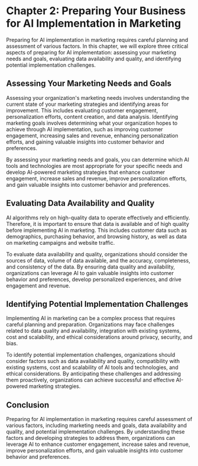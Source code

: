 Chapter 2: Preparing Your Business for AI Implementation in Marketing
=====================================================================

Preparing for AI implementation in marketing requires careful planning and assessment of various factors. In this chapter, we will explore three critical aspects of preparing for AI implementation: assessing your marketing needs and goals, evaluating data availability and quality, and identifying potential implementation challenges.

Assessing Your Marketing Needs and Goals
----------------------------------------

Assessing your organization's marketing needs involves understanding the current state of your marketing strategies and identifying areas for improvement. This includes evaluating customer engagement, personalization efforts, content creation, and data analysis. Identifying marketing goals involves determining what your organization hopes to achieve through AI implementation, such as improving customer engagement, increasing sales and revenue, enhancing personalization efforts, and gaining valuable insights into customer behavior and preferences.

By assessing your marketing needs and goals, you can determine which AI tools and technologies are most appropriate for your specific needs and develop AI-powered marketing strategies that enhance customer engagement, increase sales and revenue, improve personalization efforts, and gain valuable insights into customer behavior and preferences.

Evaluating Data Availability and Quality
----------------------------------------

AI algorithms rely on high-quality data to operate effectively and efficiently. Therefore, it is important to ensure that data is available and of high quality before implementing AI in marketing. This includes customer data such as demographics, purchasing behavior, and browsing history, as well as data on marketing campaigns and website traffic.

To evaluate data availability and quality, organizations should consider the sources of data, volume of data available, and the accuracy, completeness, and consistency of the data. By ensuring data quality and availability, organizations can leverage AI to gain valuable insights into customer behavior and preferences, develop personalized experiences, and drive engagement and revenue.

Identifying Potential Implementation Challenges
-----------------------------------------------

Implementing AI in marketing can be a complex process that requires careful planning and preparation. Organizations may face challenges related to data quality and availability, integration with existing systems, cost and scalability, and ethical considerations around privacy, security, and bias.

To identify potential implementation challenges, organizations should consider factors such as data availability and quality, compatibility with existing systems, cost and scalability of AI tools and technologies, and ethical considerations. By anticipating these challenges and addressing them proactively, organizations can achieve successful and effective AI-powered marketing strategies.

Conclusion
----------

Preparing for AI implementation in marketing requires careful assessment of various factors, including marketing needs and goals, data availability and quality, and potential implementation challenges. By understanding these factors and developing strategies to address them, organizations can leverage AI to enhance customer engagement, increase sales and revenue, improve personalization efforts, and gain valuable insights into customer behavior and preferences.
